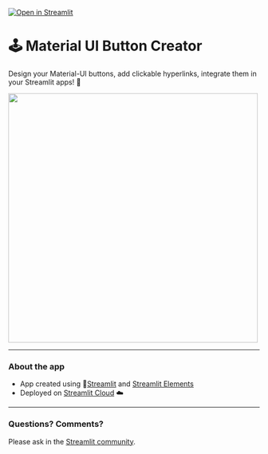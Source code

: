 
[![Open in Streamlit](https://static.streamlit.io/badges/streamlit_badge_black_white.svg)](https://share.streamlit.io/charlywargnier/material-ui-button-creator/main)

# 🕹️ Material UI Button Creator

Design your Material-UI buttons, add clickable hyperlinks, integrate them in your Streamlit apps! 🎈

<img src="https://user-images.githubusercontent.com/27242399/156782850-59fc2a89-a070-4ed2-8f38-9a0e95b87150.png" width="500"/>

---
### About the app

- App created using 🎈[Streamlit](https://streamlit.io/) and [Streamlit Elements](https://github.com/okld/streamlit-elements)
- Deployed on [Streamlit Cloud](https://streamlit.io/cloud) ☁️
---
### Questions? Comments?

Please ask in the [Streamlit community](https://discuss.streamlit.io).
